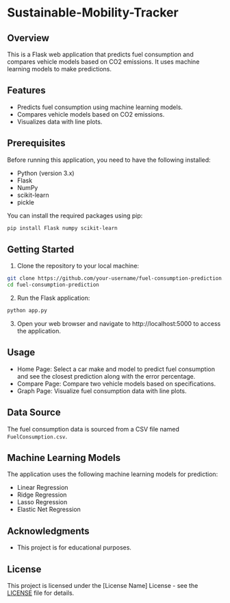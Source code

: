 # Sustainable-Mobility-Tracker

## Overview

This is a Flask web application that predicts fuel consumption and compares vehicle models based on CO2 emissions. It uses machine learning models to make predictions.

## Features

- Predicts fuel consumption using machine learning models.
- Compares vehicle models based on CO2 emissions.
- Visualizes data with line plots.

## Prerequisites

Before running this application, you need to have the following installed:

- Python (version 3.x)
- Flask
- NumPy
- scikit-learn
- pickle

You can install the required packages using pip:

```bash
pip install Flask numpy scikit-learn
```

## Getting Started

1. Clone the repository to your local machine:

```bash
git clone https://github.com/your-username/fuel-consumption-prediction.git
cd fuel-consumption-prediction
```

2. Run the Flask application:

```bash
python app.py
```

3. Open your web browser and navigate to http://localhost:5000 to access the application.

## Usage

- Home Page: Select a car make and model to predict fuel consumption and see the closest prediction along with the error percentage.
- Compare Page: Compare two vehicle models based on specifications.
- Graph Page: Visualize fuel consumption data with line plots.

## Data Source

The fuel consumption data is sourced from a CSV file named `FuelConsumption.csv`.

## Machine Learning Models

The application uses the following machine learning models for prediction:

- Linear Regression
- Ridge Regression
- Lasso Regression
- Elastic Net Regression

## Acknowledgments

- This project is for educational purposes.

## License

This project is licensed under the [License Name] License - see the [LICENSE](LICENSE) file for details.
